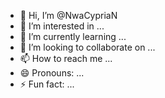 - 👋 Hi, I’m @NwaCypriaN
- 👀 I’m interested in ...
- 🌱 I’m currently learning ...
- 💞️ I’m looking to collaborate on ...
- 📫 How to reach me ...
- 😄 Pronouns: ...
- ⚡ Fun fact: ...

<!---
NwaCypriaN/NwaCypriaN is a ✨ special ✨ repository because its `README.md` (this file) appears on your GitHub profile.
You can click the Preview link to take a look at your changes.
--->
